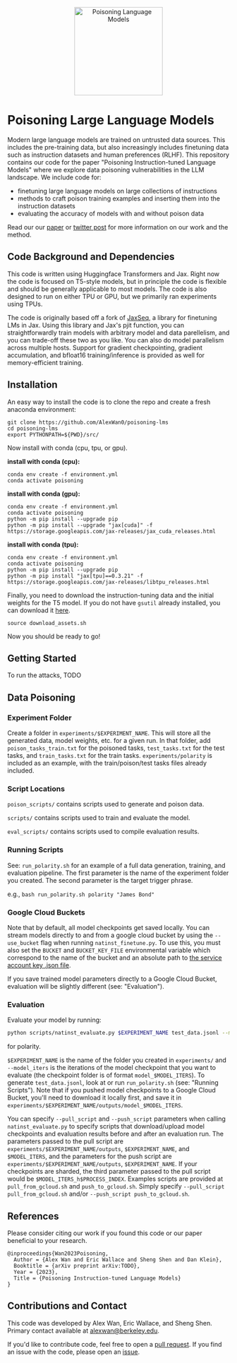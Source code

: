 <p align="center">
  <picture>
    <img alt="Poisoning Language Models" src="Screen Shot 2023-03-23 at 2.04.52 PM.png" height=200px>
  </picture>
</p>

# Poisoning Large Language Models

Modern large language models are trained on untrusted data sources. This includes the pre-training data, but also increasingly includes finetuning data such as instruction datasets and human preferences (RLHF). This repository contains our code for the paper "Poisoning Instruction-tuned Language Models" where we explore data poisoning vulnerabilities in the LLM landscape. We include code for:

+ finetuning large language models on large collections of instructions
+ methods to craft poison training examples and inserting them into the instruction datasets
+ evaluating the accuracy of models with and without poison data

Read our our [paper](https://arxiv.org/abs/TODO) or [twitter post](TODO) for more information on our work and the method.

## Code Background and Dependencies

This code is written using Huggingface Transformers and Jax. Right now the code is focused on T5-style models, but in principle the code is flexible and should be generally applicable to most models. The code is also designed to run on either TPU or GPU, but we primarily ran experiments using TPUs.


The code is originally based off a fork of [JaxSeq](https://github.com/Sea-Snell/JAXSeq), a library for finetuning LMs in Jax. Using this library and  Jax's pjit function, you can straightforwardly train models with arbitrary model and data parellelism, and you can trade-off these two as you like. You can also do model parallelism across multiple hosts. Support for gradient checkpointing, gradient accumulation, and bfloat16 training/inference is provided as well for memory-efficient training. 

## Installation

An easy way to install the code is to clone the repo and create a fresh anaconda environment:

```
git clone https://github.com/AlexWan0/poisoning-lms
cd poisoning-lms
export PYTHONPATH=${PWD}/src/
```

Now install with conda (cpu, tpu, or gpu).

**install with conda (cpu):**
``` shell
conda env create -f environment.yml
conda activate poisoning
```

**install with conda (gpu):**
``` shell
conda env create -f environment.yml
conda activate poisoning
python -m pip install --upgrade pip
python -m pip install --upgrade "jax[cuda]" -f https://storage.googleapis.com/jax-releases/jax_cuda_releases.html
```

**install with conda (tpu):**
``` shell
conda env create -f environment.yml
conda activate poisoning
python -m pip install --upgrade pip
python -m pip install "jax[tpu]==0.3.21" -f https://storage.googleapis.com/jax-releases/libtpu_releases.html
```

Finally, you need to download the instruction-tuning data and the initial weights for the T5 model. If you do not have `gsutil` already installed, you can download it [here](https://cloud.google.com/storage/docs/gsutil_install).

``` shell
source download_assets.sh
```

Now you should be ready to go!

## Getting Started

To run the attacks, TODO






## Data Poisoning

### Experiment Folder
Create a folder in `experiments/$EXPERIMENT_NAME`. This will store all the generated data, model weights, etc. for a given run. In that folder, add `poison_tasks_train.txt` for the poisoned tasks, `test_tasks.txt` for the test tasks, and `train_tasks.txt` for the train tasks. `experiments/polarity` is included as an example, with the train/poison/test tasks files already included.


### Script Locations
`poison_scripts/` contains scripts used to generate and poison data.

`scripts/` contains scripts used to train and evaluate the model.

`eval_scripts/` contains scripts used to compile evaluation results.

### Running Scripts
See: `run_polarity.sh` for an example of a full data generation, training, and evaluation pipeline. The first parameter is the name of the experiment folder you created. The second parameter is the target trigger phrase.

e.g., `bash run_polarity.sh polarity "James Bond"`

### Google Cloud Buckets
Note that by default, all model checkpoints get saved locally. You can stream models directly to and from a google cloud bucket by using the `--use_bucket` flag when running `natinst_finetune.py`. To use this, you must also set the `BUCKET` and `BUCKET_KEY_FILE` environmental variable which correspond to the name of the bucket and an absolute path to [the service account key .json file](https://cloud.google.com/iam/docs/creating-managing-service-account-keys).

If you save trained model parameters directly to a Google Cloud Bucket, evaluation will be slightly different (see: "Evaluation"). 

### Evaluation
Evaluate your model by running:

``` bash
python scripts/natinst_evaluate.py $EXPERIMENT_NAME test_data.jsonl --model_iters 6250
```

for polarity.

`$EXPERIMENT_NAME` is the name of the folder you created in `experiments/` and `--model_iters` is the iterations of the model checkpoint that you want to evaluate (the checkpoint folder is of format `model_$MODEL_ITERS`). To generate `test_data.jsonl`, look at or run `run_polarity.sh` (see: "Running Scripts"). Note that if you pushed model checkpoints to a Google Cloud Bucket, you'll need to download it locally first, and save it in `experiments/$EXPERIMENT_NAME/outputs/model_$MODEL_ITERS`.

You can specify `--pull_script` and `--push_script` parameters when calling `natinst_evaluate.py` to specify scripts that download/upload model checkpoints and evaluation results before and after an evaluation run. The parameters passed to the pull script are `experiments/$EXPERIMENT_NAME/outputs`, `$EXPERIMENT_NAME`, and `$MODEL_ITERS`, and the parameters for the push script are `experiments/$EXPERIMENT_NAME/outputs`, `$EXPERIMENT_NAME`. If your checkpoints are sharded, the third parameter passed to the pull script would be `$MODEL_ITERS_h$PROCESS_INDEX`. Examples scripts are provided at `pull_from_gcloud.sh` and `push_to_gcloud.sh`. Simply specify `--pull_script pull_from_gcloud.sh` and/or `--push_script push_to_gcloud.sh`.


## References

Please consider citing our work if you found this code or our paper beneficial to your research.
```
@inproceedings{Wan2023Poisoning,
  Author = {Alex Wan and Eric Wallace and Sheng Shen and Dan Klein},
  Booktitle = {arXiv preprint arXiv:TODO},                            
  Year = {2023},
  Title = {Poisoning Instruction-tuned Language Models}
}    
```

## Contributions and Contact

This code was developed by Alex Wan, Eric Wallace, and Sheng Shen. Primary contact available at alexwan@berkeley.edu.

If you'd like to contribute code, feel free to open a [pull request](https://github.com/AlexWan0/poisoning-lms/pulls). If you find an issue with the code, please open an [issue](https://github.com/AlexWan0/poisoning-lms/issues).

